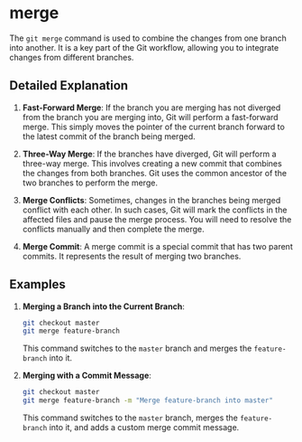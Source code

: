 # merge

The `git merge` command is used to combine the changes from one branch into another. It is a key part of the Git workflow, allowing you to integrate changes from different branches.

## Detailed Explanation

1. **Fast-Forward Merge**: If the branch you are merging has not diverged from the branch you are merging into, Git will perform a fast-forward merge. This simply moves the pointer of the current branch forward to the latest commit of the branch being merged.

2. **Three-Way Merge**: If the branches have diverged, Git will perform a three-way merge. This involves creating a new commit that combines the changes from both branches. Git uses the common ancestor of the two branches to perform the merge.

3. **Merge Conflicts**: Sometimes, changes in the branches being merged conflict with each other. In such cases, Git will mark the conflicts in the affected files and pause the merge process. You will need to resolve the conflicts manually and then complete the merge.

4. **Merge Commit**: A merge commit is a special commit that has two parent commits. It represents the result of merging two branches.

## Examples

1. **Merging a Branch into the Current Branch**:
   ```sh
   git checkout master
   git merge feature-branch
   ```
   This command switches to the `master` branch and merges the `feature-branch` into it.

2. **Merging with a Commit Message**:
   ```sh
   git checkout master
   git merge feature-branch -m "Merge feature-branch into master"
   ```
   This command switches to the `master` branch, merges the `feature-branch` into it, and adds a custom merge commit message.